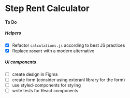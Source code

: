 # Step Rent Calculator

#### To Do

##### Helpers

- [x] Refactor `calculations.js` according to best JS practices
- [x] Replace `moment` with a modern alternative

##### UI components

- [ ] create design in Figma
- [ ] create form (consider using exteranl library for the form)
- [ ] use styled-components for styling
- [ ] write tests for React components
